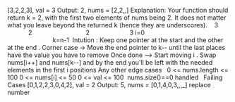 [3,2,2,3], val = 3
Output: 2, nums = [2,2,_,_]
Explanation: Your function should return k = 2, with the first two elements of nums being 2.
It does not matter what you leave beyond the returned k (hence they are underscores).
​
​
​
3                   2                               2                        3
i=0                                                                           k=n-1
​
Intution : Keep one pointer at the start and the other at the end .
Corner case -> Move the end pointer to k-- until the last places have the value you have to remove
​
Once done --> Start moving i  . Swap nums[i++] and nums[k--]
and by the end you'll be left with the needed elements in the first i positions
Any other edge cases
​
​
0 <= nums.length <= 100
0 <= nums[i] <= 50
0 <= val <= 100
​
nums.size()==0
handled
​
​
Failing Cases
​
[0,1,2,2,3,0,4,2], val = 2
Output: 5, nums = [0,1,4,0,3,_,_,_]
​
replace number
​
​
​
​
​